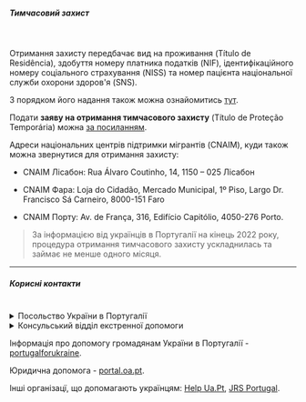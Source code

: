 ##### Тимчасовий захист

</br>

Отримання захисту передбачає вид на проживання (Título de Residência), здобуття номеру платника податків (NIF), ідентифікаційного номеру соціального страхування (NISS) та номер пацієнта національної служби охорони здоров'я (SNS).

З порядком його надання також можна ознайомитись [тут](https://sefforukraine.sef.pt/).

Подати **заяву на отримання
тимчасового захисту** (Título de Proteção Temporária) можна [за посиланням](https://www.sef.pt/pt/).

Адреси національних центрів підтримки мігрантів (CNAIM), куди також можна звернутися для отримання захисту:

- CNAIM Лісабон: Rua Álvaro Coutinho, 14, 1150 – 025 Лісабон

- CNAIM Фара: Loja do Cidadão, Mercado Municipal, 1º Piso, Largo Dr. Francisco Sá Carneiro, 8000-151 Faro

- CNAIM Порту: Av. de França, 316, Edifício Capitólio, 4050-276 Porto.


> За інформацією від українців в Португалії на кінець 2022 року, процедура отримання тимчасового захисту ускладнилась та займає не менше одного місяця.



***

##### Корисні контакти

</br>

<details>
<summary>Посольство України в Португалії</summary>

Адреса: Avenida das Descobertas, nº18 - Restelo 1400-092 Lisboa - Portugal

Телефон: +351 213010043

e-mail: emb_pt@mfa.gov.ua, embucrania@gmail.com

графік роботи: пн - пт 09:00 - 18:00 (перерва 13:00 - 14:00)

Сайт - [portugal.mfa](https://portugal.mfa.gov.ua/).


</details>

<details>
<summary>Консульський відділ екстренної допомоги</summary>

Телефони: +351 217 929 714, +351 961 706 472 

E-mail: gec@mne.pt, sosucrania@acm.gov.pt
</details>


Інформація про допомогу громадянам України в Португалії - [portugalforukraine](https://portugalforukraine.gov.pt/uk/%d0%b4%d0%be%d0%bc%d0%b0%d1%88%d0%bd%d1%8f-%d1%81%d1%82%d0%be%d1%80%d1%96%d0%bd%d0%ba%d0%b0/).

Юридична допомога - [portal.oa.pt](https://portal.oa.pt/advogados/advogados-solidarios-com-a-ucrania-lawyersforukraine/).


Інші організацї, що допомагають українцям: [Help Ua.Pt](https://helpua.pt/), [JRS Portugal](https://jrs.net/en/country/portugal/).

